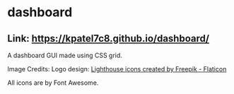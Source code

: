 # dashboard
## Link: https://kpatel7c8.github.io/dashboard/

A dashboard GUI made using CSS grid.




Image Credits:
Logo design: <a href="https://www.flaticon.com/free-icons/lighthouse" title="lighthouse icons">Lighthouse icons created by Freepik - Flaticon</a>

All icons are by Font Awesome.
